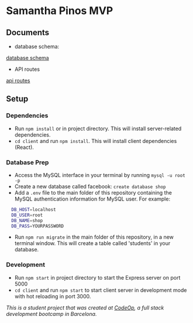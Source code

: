 # Samantha Pinos MVP

## Documents

- database schema:

[database schema](https://docs.google.com/document/d/1VQh12-cG4rDATIN0PKsQsS6vFVCMiY8w0l2clDOelPc/edit?usp=sharing)

- API routes

[api routes](https://docs.google.com/document/d/1b_ZiK5qq2oxR-ChWOJYxsoJoU3iXvJyI2W8ziEElWdY/edit?usp=sharing)

## Setup

### Dependencies

- Run `npm install` or in project directory. This will install server-related dependencies.
- `cd client` and run `npm install`. This will install client dependencies (React).

### Database Prep

- Access the MySQL interface in your terminal by running `mysql -u root -p`
- Create a new database called facebook: `create database shop`
- Add a `.env` file to the main folder of this repository containing the MySQL authentication information for MySQL user. For example:

```bash
  DB_HOST=localhost
  DB_USER=root
  DB_NAME=shop
  DB_PASS=YOURPASSWORD
```

- Run `npm run migrate` in the main folder of this repository, in a new terminal window. This will create a table called 'students' in your database.

### Development

- Run `npm start` in project directory to start the Express server on port 5000
- `cd client` and run `npm start` to start client server in development mode with hot reloading in port 3000.

_This is a student project that was created at [CodeOp](http://codeop.tech), a full stack development bootcamp in Barcelona._

